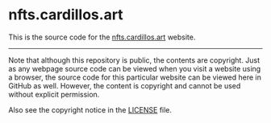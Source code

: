 # nfts.cardillos.art

This is the source code for the [nfts.cardillos.art](https://nfts.cardillos.art) website.

-----

Note that although this repository is public, the contents are copyright. Just as any webpage source code can be viewed when you visit a website using a browser, the source code for this particular website can be viewed here in GitHub as well. However, the content is copyright and cannot be used without explicit permission.

Also see the copyright notice in the [LICENSE](./LICENSE) file.
